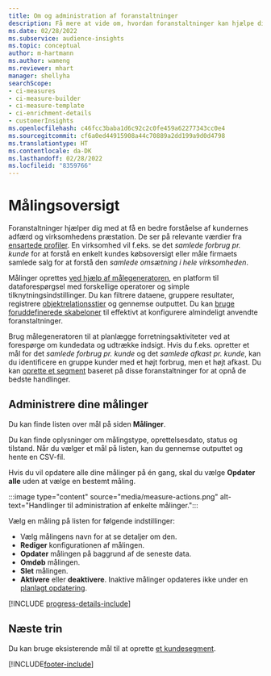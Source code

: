 ```yaml
---
title: Om og administration af foranstaltninger
description: Få mere at vide om, hvordan foranstaltninger kan hjælpe dig med at analysere og afspejle resultaterne i virksomheden.
ms.date: 02/28/2022
ms.subservice: audience-insights
ms.topic: conceptual
author: m-hartmann
ms.author: wameng
ms.reviewer: mhart
manager: shellyha
searchScope:
- ci-measures
- ci-measure-builder
- ci-measure-template
- ci-enrichment-details
- customerInsights
ms.openlocfilehash: c46fcc3baba1d6c92c2c0fe459a62277343cc0e4
ms.sourcegitcommit: cf6a0ed44915908a44c70889a2dd199a9d0d4798
ms.translationtype: HT
ms.contentlocale: da-DK
ms.lasthandoff: 02/28/2022
ms.locfileid: "8359766"
---
```

# <a name="measures-overview"></a>Målingsoversigt

Foranstaltninger hjælper dig med at få en bedre forståelse af kundernes adfærd og virksomhedens præstation. De ser på relevante værdier fra [ensartede profiler](data-unification.md). En virksomhed vil f.eks. se det *samlede forbrug pr. kunde* for at forstå en enkelt kundes købsoversigt eller måle firmaets samlede salg for at forstå den *samlede omsætning i hele virksomheden*.  

Målinger oprettes [ved hjælp af målegeneratoren](measure-builder.md), en platform til dataforespørgsel med forskellige operatorer og simple tilknytningsindstillinger. Du kan filtrere dataene, gruppere resultater, registrere [objektrelationsstier](relationships.md) og gennemse outputtet. Du kan [bruge foruddefinerede skabeloner](measure-templates.md) til effektivt at konfigurere almindeligt anvendte foranstaltninger.

Brug målegeneratoren til at planlægge forretningsaktiviteter ved at forespørge om kundedata og udtrække indsigt. Hvis du f.eks. opretter et mål for det *samlede forbrug pr. kunde* og det *samlede afkast pr. kunde*, kan du identificere en gruppe kunder med et højt forbrug, men et højt afkast. Du kan [oprette et segment](segments.md) baseret på disse foranstaltninger for at opnå de bedste handlinger. 

## <a name="manage-your-measures"></a>Administrere dine målinger

Du kan finde listen over mål på siden **Målinger**.

Du kan finde oplysninger om målingstype, oprettelsesdato, status og tilstand. Når du vælger et mål på listen, kan du gennemse outputtet og hente en CSV-fil.

Hvis du vil opdatere alle dine målinger på én gang, skal du vælge **Opdater alle** uden at vælge en bestemt måling.

:::image type="content" source="media/measure-actions.png" alt-text="Handlinger til administration af enkelte målinger.":::

Vælg en måling på listen for følgende indstillinger:

- Vælg målingens navn for at se detaljer om den.
- **Rediger** konfigurationen af målingen.
- **Opdater** målingen på baggrund af de seneste data.
- **Omdøb** målingen.
- **Slet** målingen.
- **Aktivere** eller **deaktivere**. Inaktive målinger opdateres ikke under en [planlagt opdatering](system.md#schedule-tab).

[!INCLUDE [progress-details-include](../includes/progress-details-pane.md)]

## <a name="next-step"></a>Næste trin

Du kan bruge eksisterende mål til at oprette [et kundesegment](segments.md).

[!INCLUDE[footer-include](../includes/footer-banner.md)]
